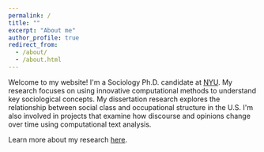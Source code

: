 ```yaml
---
permalink: /
title: ""
excerpt: "About me"
author_profile: true
redirect_from: 
  - /about/
  - /about.html
---
```


Welcome to my website! I'm a Sociology Ph.D. candidate at [NYU](https://as.nyu.edu/sociology.html). My research focuses on using innovative computational methods to understand key sociological concepts. My dissertation research explores the relationship between social class and occupational structure in the U.S. I'm also involved in projects that examine how discourse and opinions change over time using computational text analysis. 

Learn more about my research [here](https://di-zhou.github.io//research/).



